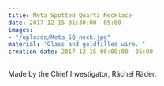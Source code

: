 ```yaml
---
title: Meta Spotted Quartz Necklace
date: 2017-12-15 01:30:00 -05:00
images:
- "/uploads/Meta_SQ_neck.jpg"
material: 'Glass and goldfilled wire. '
creation-date: 2017-12-15 00:00:00 -05:00
---
```


Made by the Chief Investigator, Ráchel Räder.